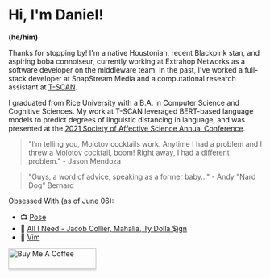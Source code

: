 # Hi, I'm Daniel!
**(he/him)**

Thanks for stopping by! I'm a native Houstonian, recent Blackpink stan, and aspiring boba connoiseur, currently working at Extrahop Networks as a software developer on the middleware team. In the past, I've worked a full-stack developer at SnapStream Media and a computational research assistant at [T-SCAN](http://tscan.rice.edu/). 

I graduated from Rice University with a B.A. in Computer Science and Cognitive Sciences. My work at T-SCAN leveraged BERT-based language models to predict degrees of linguistic distancing in language, and was presented at the [2021 Society of Affective Science Annual Conference](https://society-for-affective-science.org/wp-content/uploads/2021/04/SAS_2021_Full_Program_I.pdf).

> "I’m telling you, Molotov cocktails work. Anytime I had a problem and I threw a Molotov cocktail, boom! Right away, I had a different problem." - Jason Mendoza

> "Guys, a word of advice, speaking as a former baby..." - Andy "Nard Dog" Bernard

Obsessed With (as of June 06):

- 📺 [Pose](https://fxnow.fxnetworks.com/shows/pose)
- 🎹 [All I Need - Jacob Collier, Mahalia, Ty Dolla $ign](https://www.youtube.com/watch?v=ue6g7SPSyAM)
- 👾 [Vim](https://danielmiessler.com/study/vim/)

<!-- Add commitment to social justice -->

<!-- TODO: Add a "How I work" describing my work style -->

<a href="https://www.buymeacoffee.com/danielcpham" target="_blank"><img src="https://www.buymeacoffee.com/assets/img/custom_images/orange_img.png" alt="Buy Me A Coffee" style="height: 41px !important;width: 174px !important;box-shadow: 0px 3px 2px 0px rgba(190, 190, 190, 0.5) !important;-webkit-box-shadow: 0px 3px 2px 0px rgba(190, 190, 190, 0.5) !important;" ></a>
